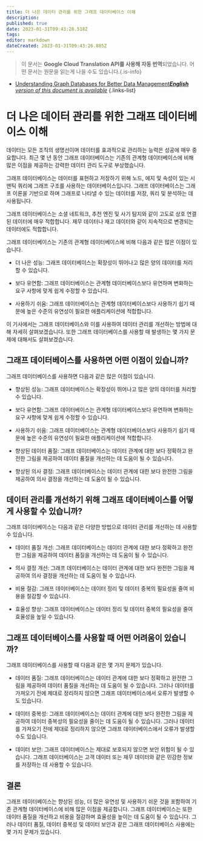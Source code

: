 ```yaml
---
title: 더 나은 데이터 관리를 위한 그래프 데이터베이스 이해
description: 
published: true
date: 2023-01-31T09:43:28.518Z
tags: 
editor: markdown
dateCreated: 2023-01-31T09:43:26.885Z
---
```


> 이 문서는 **Google Cloud Translation API를 사용해 자동 번역**되었습니다.
어떤 문서는 원문을 읽는게 나을 수도 있습니다.{.is-info}

- [Understanding Graph Databases for Better Data Management***English** version of this document is available*](/en/Knowledge-base/Backend/understanding-graph-databases-for-better-data-management)
{.links-list}


# 더 나은 데이터 관리를 위한 그래프 데이터베이스 이해

데이터는 모든 조직의 생명선이며 데이터를 효과적으로 관리하는 능력은 성공에 매우 중요합니다. 최근 몇 년 동안 그래프 데이터베이스는 기존의 관계형 데이터베이스에 비해 많은 이점을 제공하는 강력한 데이터 관리 도구로 부상했습니다.

그래프 데이터베이스는 데이터를 표현하고 저장하기 위해 노드, 에지 및 속성이 있는 시맨틱 쿼리에 그래프 구조를 사용하는 데이터베이스입니다. 그래프 데이터베이스는 그래프 이론을 기반으로 하며 그래프로 나타낼 수 있는 데이터를 저장, 쿼리 및 분석하는 데 사용됩니다.

그래프 데이터베이스는 소셜 네트워크, 추천 엔진 및 사기 탐지와 같이 고도로 상호 연결된 데이터에 매우 적합합니다. 재무 데이터나 재고 데이터와 같이 지속적으로 변경되는 데이터에도 적합합니다.

그래프 데이터베이스는 기존의 관계형 데이터베이스에 비해 다음과 같은 많은 이점이 있습니다.

- 더 나은 성능: 그래프 데이터베이스는 확장성이 뛰어나고 많은 양의 데이터를 처리할 수 있습니다.

- 보다 유연함: 그래프 데이터베이스는 관계형 데이터베이스보다 유연하며 변화하는 요구 사항에 맞게 쉽게 수정할 수 있습니다.

- 사용하기 쉬움: 그래프 데이터베이스는 관계형 데이터베이스보다 사용하기 쉽기 때문에 높은 수준의 유연성이 필요한 애플리케이션에 적합합니다.

이 기사에서는 그래프 데이터베이스와 이를 사용하여 데이터 관리를 개선하는 방법에 대해 자세히 살펴보겠습니다. 또한 그래프 데이터베이스를 사용할 때 발생하는 몇 가지 문제에 대해서도 살펴보겠습니다.

## 그래프 데이터베이스를 사용하면 어떤 이점이 있습니까?

그래프 데이터베이스를 사용하면 다음과 같은 많은 이점이 있습니다.

- 향상된 성능: 그래프 데이터베이스는 확장성이 뛰어나고 많은 양의 데이터를 처리할 수 있습니다.

- 보다 유연함: 그래프 데이터베이스는 관계형 데이터베이스보다 유연하며 변화하는 요구 사항에 맞게 쉽게 수정할 수 있습니다.

- 사용하기 쉬움: 그래프 데이터베이스는 관계형 데이터베이스보다 사용하기 쉽기 때문에 높은 수준의 유연성이 필요한 애플리케이션에 적합합니다.

- 향상된 데이터 품질: 그래프 데이터베이스는 데이터 관계에 대한 보다 정확하고 완전한 그림을 제공하여 데이터 품질을 개선하는 데 도움이 될 수 있습니다.

- 향상된 의사 결정: 그래프 데이터베이스는 데이터 관계에 대한 보다 완전한 그림을 제공하여 의사 결정을 개선하는 데 도움이 될 수 있습니다.

## 데이터 관리를 개선하기 위해 그래프 데이터베이스를 어떻게 사용할 수 있습니까?

그래프 데이터베이스는 다음과 같은 다양한 방법으로 데이터 관리를 개선하는 데 사용할 수 있습니다.

- 데이터 품질 개선: 그래프 데이터베이스는 데이터 관계에 대한 보다 정확하고 완전한 그림을 제공하여 데이터 품질을 개선하는 데 도움이 될 수 있습니다.

- 의사 결정 개선: 그래프 데이터베이스는 데이터 관계에 대한 보다 완전한 그림을 제공하여 의사 결정을 개선하는 데 도움이 될 수 있습니다.

- 비용 절감: 그래프 데이터베이스는 데이터 정리 및 데이터 중복의 필요성을 줄여 비용을 절감할 수 있습니다.

- 효율성 향상: 그래프 데이터베이스는 데이터 정리 및 데이터 중복의 필요성을 줄여 효율성을 높일 수 있습니다.

## 그래프 데이터베이스를 사용할 때 어떤 어려움이 있습니까?

그래프 데이터베이스를 사용할 때 다음과 같은 몇 가지 문제가 있습니다.

- 데이터 품질: 그래프 데이터베이스는 데이터 관계에 대한 보다 정확하고 완전한 그림을 제공하여 데이터 품질을 개선하는 데 도움이 될 수 있습니다. 그러나 데이터를 가져오기 전에 제대로 정리하지 않으면 그래프 데이터베이스에서 오류가 발생할 수도 있습니다.

- 데이터 중복성: 그래프 데이터베이스는 데이터 관계에 대한 보다 완전한 그림을 제공하여 데이터 중복성의 필요성을 줄이는 데 도움이 될 수 있습니다. 그러나 데이터를 가져오기 전에 제대로 정리하지 않으면 그래프 데이터베이스에서 오류가 발생할 수도 있습니다.

- 데이터 보안: 그래프 데이터베이스는 제대로 보호되지 않으면 보안 위험이 될 수 있습니다. 그래프 데이터베이스는 고객 데이터 또는 재무 데이터와 같은 민감한 정보를 저장하는 데 사용할 수 있습니다.

## 결론

그래프 데이터베이스는 향상된 성능, 더 많은 유연성 및 사용하기 쉬운 것을 포함하여 기존 관계형 데이터베이스에 비해 많은 이점을 제공합니다. 그래프 데이터베이스는 또한 데이터 품질을 개선하고 비용을 절감하며 효율성을 높이는 데 도움이 될 수 있습니다. 그러나 데이터 품질, 데이터 중복성 및 데이터 보안과 같은 그래프 데이터베이스 사용에는 몇 가지 문제가 있습니다.